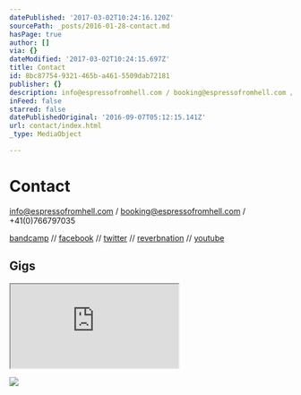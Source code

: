 ```yaml
---
datePublished: '2017-03-02T10:24:16.120Z'
sourcePath: _posts/2016-01-28-contact.md
hasPage: true
author: []
via: {}
dateModified: '2017-03-02T10:24:15.697Z'
title: Contact
id: 8bc87754-9321-465b-a461-5509dab72181
publisher: {}
description: info@espressofromhell.com / booking@espressofromhell.com / +41(0)766797035
inFeed: false
starred: false
datePublishedOriginal: '2016-09-07T05:12:15.141Z'
url: contact/index.html
_type: MediaObject

---
```

# Contact

info@espressofromhell.com / booking@espressofromhell.com / +41(0)766797035

[bandcamp][0] // [facebook][1] // [twitter][2] // [reverbnation][3] // [youtube][4]

## Gigs

<iframe src="https://the-grid.github.io/ed-userhtml/?g=eJyFUk1PwzAM_StVUBEctnbdh8a2DE3AxIU7typr3SZamlRO9sWvx203irggRbH88p4dPXulChQVBIYuzkC4y-frRzqfzOPZdJxOpk-ztEZ7VDkgC1T-LyXTwjnOnDXlXmX7wUnlJXgWOMw4k97XbhFFHTi8kYaZraI_iqH0lX4W6JXz_NrrXlT1UoKgRvzN1QjO2TCJt2grCu-gNQVvD0ghFx5cK9iJbF-iPZh8kFltkXsUxtUCwfiWUFjjr09Y7h7iMHmhArfw2HMKUSl94RtUQnev1PMIXmWiSx0VHjhAVfQip76Aj5L63EMnUKX03FishG5hL4Hs1w3c5XAmpRS5PRHNQA-2ny9I2eJ357xKgTe-huNNmGzpwNWZgmyR5EnjbqtvuBn_PbcfuOYjFrSLsLPY2MtiGpm_aNoJmoeXi2BEjiwD2X6dsvG8Pi_ZehV1-7P-BlAsyDU" style=""></iframe>

![](https://the-grid-user-content.s3-us-west-2.amazonaws.com/9c011f75-6f98-4555-8f3e-870c15d2bbae.jpg)

[0]: https://espressofromhell.bandcamp.com/
[1]: https://www.facebook.com/espressofromhell/
[2]: https://twitter.com/efhmusic
[3]: https://www.reverbnation.com/espressofromhell
[4]: https://www.youtube.com/channel/UCtRY9Y12JqWcyLOYtzeUGTA